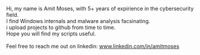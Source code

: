 Hi, my name is Amit Moses, with 5+ years of expirience in the cybersecurity field.\
I find Windows internals and malware analysis facsinating.\
i upload projects to github from time to time.\
Hope you will find my scripts useful.\
\
Feel free to reach me out on linkedin: www.linkedin.com/in/amitmoses




<!---
wh1teone/wh1teone is a ✨ special ✨ repository because its `README.md` (this file) appears on your GitHub profile.
You can click the Preview link to take a look at your changes.
--->
